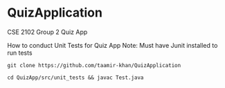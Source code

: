 # QuizApplication
CSE 2102 Group 2 Quiz App

How to conduct Unit Tests for Quiz App
Note: Must have Junit installed to run tests

```git clone https://github.com/taamir-khan/QuizApplication```

```cd QuizApp/src/unit_tests && javac Test.java```
